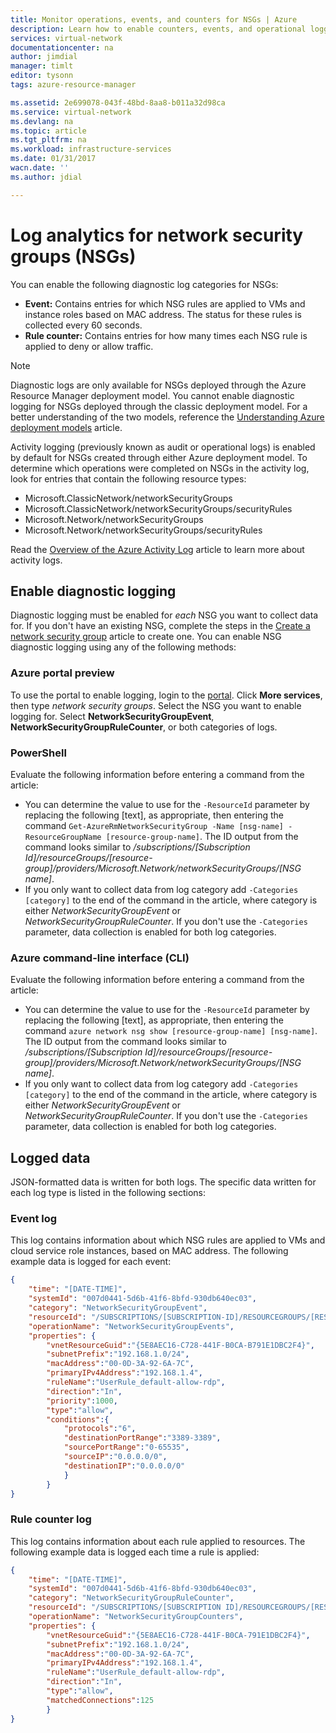 ```yaml
---
title: Monitor operations, events, and counters for NSGs | Azure
description: Learn how to enable counters, events, and operational logging for NSGs
services: virtual-network
documentationcenter: na
author: jimdial
manager: timlt
editor: tysonn
tags: azure-resource-manager

ms.assetid: 2e699078-043f-48bd-8aa8-b011a32d98ca
ms.service: virtual-network
ms.devlang: na
ms.topic: article
ms.tgt_pltfrm: na
ms.workload: infrastructure-services
ms.date: 01/31/2017
wacn.date: ''
ms.author: jdial

---
```

# Log analytics for network security groups (NSGs)

You can enable the following diagnostic log categories for NSGs:

* **Event:** Contains entries for which NSG rules are applied to VMs and instance roles based on MAC address. The status for these rules is collected every 60 seconds.
* **Rule counter:** Contains entries for how many times each NSG rule is applied to deny or allow traffic.

> [!NOTE]
> Diagnostic logs are only available for NSGs deployed through the Azure Resource Manager deployment model. You cannot enable diagnostic logging for NSGs deployed through the classic deployment model. For a better understanding of the two models, reference the [Understanding Azure deployment models](../resource-manager-deployment-model.md) article.

Activity logging (previously known as audit or operational logs) is enabled by default for NSGs created through either Azure deployment model. To determine which operations were completed on NSGs in the activity log, look for entries that contain the following resource types: 

- Microsoft.ClassicNetwork/networkSecurityGroups 
- Microsoft.ClassicNetwork/networkSecurityGroups/securityRules
- Microsoft.Network/networkSecurityGroups
- Microsoft.Network/networkSecurityGroups/securityRules 

Read the [Overview of the Azure Activity Log](../monitoring-and-diagnostics/monitoring-overview-activity-logs.md) article to learn more about activity logs. 

## Enable diagnostic logging

Diagnostic logging must be enabled for *each* NSG you want to collect data for. If you don't have an existing NSG, complete the steps in the [Create a network security group](virtual-networks-create-nsg-arm-pportal.md) article to create one. You can enable NSG diagnostic logging using any of the following methods:

### Azure portal preview

To use the portal to enable logging, login to the [portal](https://portal.azure.cn). Click **More services**, then type *network security groups*. Select the NSG you want to enable logging for. Select **NetworkSecurityGroupEvent**, **NetworkSecurityGroupRuleCounter**, or both categories of logs.

### PowerShell

Evaluate the following information before entering a command from the article:

- You can determine the value to use for the `-ResourceId` parameter by replacing the following [text], as appropriate, then entering the command `Get-AzureRmNetworkSecurityGroup -Name [nsg-name] -ResourceGroupName [resource-group-name]`. The ID output from the command looks similar to */subscriptions/[Subscription Id]/resourceGroups/[resource-group]/providers/Microsoft.Network/networkSecurityGroups/[NSG name]*.
- If you only want to collect data from log category add `-Categories [category]` to the end of the command in the article, where category is either *NetworkSecurityGroupEvent* or *NetworkSecurityGroupRuleCounter*. If you don't use the `-Categories` parameter, data collection is enabled for both log categories.

### Azure command-line interface (CLI)

Evaluate the following information before entering a command from the article:

- You can determine the value to use for the `-ResourceId` parameter by replacing the following [text], as appropriate, then entering the command `azure network nsg show [resource-group-name] [nsg-name]`. The ID output from the command looks similar to */subscriptions/[Subscription Id]/resourceGroups/[resource-group]/providers/Microsoft.Network/networkSecurityGroups/[NSG name]*.
- If you only want to collect data from log category add `-Categories [category]` to the end of the command in the article, where category is either *NetworkSecurityGroupEvent* or *NetworkSecurityGroupRuleCounter*. If you don't use the `-Categories` parameter, data collection is enabled for both log categories.

## Logged data

JSON-formatted data is written for both logs. The specific data written for each log type is listed in the following sections:

### Event log
This log contains information about which NSG rules are applied to VMs and cloud service role instances, based on MAC address. The following example data is logged for each event:

```json
{
	"time": "[DATE-TIME]",
	"systemId": "007d0441-5d6b-41f6-8bfd-930db640ec03",
	"category": "NetworkSecurityGroupEvent",
	"resourceId": "/SUBSCRIPTIONS/[SUBSCRIPTION-ID]/RESOURCEGROUPS/[RESOURCE-GROUP-NAME]/PROVIDERS/MICROSOFT.NETWORK/NETWORKSECURITYGROUPS/[NSG-NAME]",
	"operationName": "NetworkSecurityGroupEvents",
	"properties": {
		"vnetResourceGuid":"{5E8AEC16-C728-441F-B0CA-B791E1DBC2F4}",
		"subnetPrefix":"192.168.1.0/24",
		"macAddress":"00-0D-3A-92-6A-7C",
		"primaryIPv4Address":"192.168.1.4",
		"ruleName":"UserRule_default-allow-rdp",
		"direction":"In",
		"priority":1000,
		"type":"allow",
		"conditions":{
			"protocols":"6",
			"destinationPortRange":"3389-3389",
			"sourcePortRange":"0-65535",
			"sourceIP":"0.0.0.0/0",
			"destinationIP":"0.0.0.0/0"
			}
		}
}
```

### Rule counter log

This log contains information about each rule applied to resources. The following example data is logged each time a rule is applied:

```json
{
	"time": "[DATE-TIME]",
	"systemId": "007d0441-5d6b-41f6-8bfd-930db640ec03",
	"category": "NetworkSecurityGroupRuleCounter",
	"resourceId": "/SUBSCRIPTIONS/[SUBSCRIPTION ID]/RESOURCEGROUPS/[RESOURCE-GROUP-NAME]TESTRG/PROVIDERS/MICROSOFT.NETWORK/NETWORKSECURITYGROUPS/[NSG-NAME]",
	"operationName": "NetworkSecurityGroupCounters",
	"properties": {
		"vnetResourceGuid":"{5E8AEC16-C728-441F-B0CA-791E1DBC2F4}",
		"subnetPrefix":"192.168.1.0/24",
		"macAddress":"00-0D-3A-92-6A-7C",
		"primaryIPv4Address":"192.168.1.4",
		"ruleName":"UserRule_default-allow-rdp",
		"direction":"In",
		"type":"allow",
		"matchedConnections":125
		}
}
```